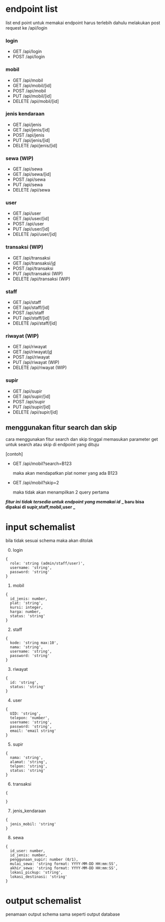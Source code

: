 # endpoint list

list end point untuk memakai endpoint harus terlebih dahulu melakukan post request ke /api/login

### login

- GET /api/login
- POST /api/login

### mobil

- GET /api/mobil
- GET /api/mobil/[id]
- POST /api/mobil
- PUT /api/mobil/[id]
- DELETE /api/mobil/[id]

### jenis kendaraan

- GET /api/jenis
- GET /api/jenis/[id]
- POST /api/jenis
- PUT /api/jenis/[id]
- DELETE /api/jenis/[id]

### sewa (WIP)

- GET /api/sewa
- GET /api/sewa/[id]
- POST /api/sewa
- PUT /api/sewa
- DELETE /api/sewa

### user

- GET /api/user
- GET /api/user/[id]
- POST /api/user
- PUT /api/user/[id]
- DELETE /api/user/[id]

### transaksi (WIP)

- GET /api/transaksi
- GET /api/transaksi/[id](WIP)
- POST /api/transaksi
- PUT /api/transaksi (WIP)
- DELETE /api/transaksi (WIP)

### staff

- GET /api/staff
- GET /api/staff/[id]
- POST /api/staff
- PUT /api/staff/[id]
- DELETE /api/staff/[id]

### riwayat (WIP)

- GET /api/riwayat
- GET /api/riwayat/[id](WIP)
- POST /api/riwayat
- PUT /api/riwayat (WIP)
- DELETE /api/riwayat (WIP)

### supir

- GET /api/supir
- GET /api/supir/[id]
- POST /api/supir
- PUT /api/supir/[id]
- DELETE /api/supir/[id]

## menggunakan fitur search dan skip

cara menggunakan fitur search dan skip
tinggal memasukan parameter get untuk search atau skip di endpoint yang dituju

[contoh]

- GET /api/mobil?search=B123

  maka akan mendapatkan plat nomer yang ada B123

- GET /api/mobil?skip=2

  maka tidak akan menampilkan 2 query pertama

**_fitur ini tidak tersedia untuk endpoint yang memakai id_**
**_ baru bisa dipakai di supir,staff,mobil,user _**

# input schemalist

bila tidak sesuai schema maka akan ditolak

0. login

```
{
  role: 'string (admin/staff/user)',
  username: 'string',
  password: 'string'
}
```

1. mobil

```
{
  id_jenis: number,
  plat: 'string',
  kursi: integer,
  harga: number,
  status: 'string'
}
```

2. staff

```
{
  kode: 'string max:10',
  nama: 'string',
  username: 'string',
  password: 'string'
}
```

3. riwayat

```
{
  id: 'string',
  status: 'string'
}
```

4. user

```
{
  UID: 'string',
  telepon: 'number',
  username: 'string',
  password: 'string',
  email: 'email string'
}
```

5. supir

```
{
  nama: 'string',
  alamat: 'string',
  telpon: 'string',
  status: 'string'
}
```

6. transaksi

```
{

}
```

7. jenis_kendaraan

```
{
  jenis_mobil: 'string'
}
```

8. sewa

```
{
  id_user: number,
  id_jenis: number,
  penggunaan_supir: number (0/1),
  mulai_sewa: 'string format: YYYY-MM-DD HH:mm:SS',
  akhir_sewa: 'string format: YYYY-MM-DD HH:mm:SS',
  lokasi_pickup: 'string',
  lokasi_destinasi: 'string'
}
```

# output schemalist

penamaan output schema sama seperti output database

